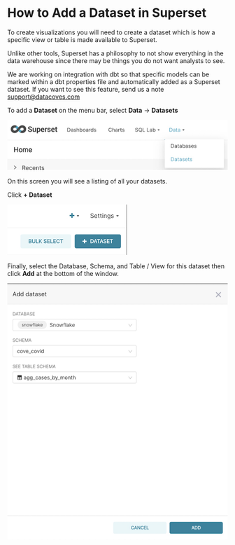
# How to Add a Dataset in Superset

To create visualizations you will need to create a dataset which is how a specific view or table is made available to Superset.

Unlike other tools, Superset has a philosophy to not show everything in the data warehouse since there may be things you do not want analysts to see.

We are working on integration with dbt so that specific models can be marked within a dbt properties file and automatically added as a Superset dataset. If you want to see this feature, send us a note support@datacoves.com

To add a **Dataset** on the menu bar, select **Data** -> **Datasets**

![Datasets](./assets/add-dataset-1.png)

On this screen you will see a listing of all your datasets.

Click **+ Dataset**

![Add Dataset](./assets/add-dataset-2.png)

Finally, select the Database, Schema, and Table / View for this dataset then click **Add** at the bottom of the window.

![Dataset Details](./assets/add-dataset-3.png)
